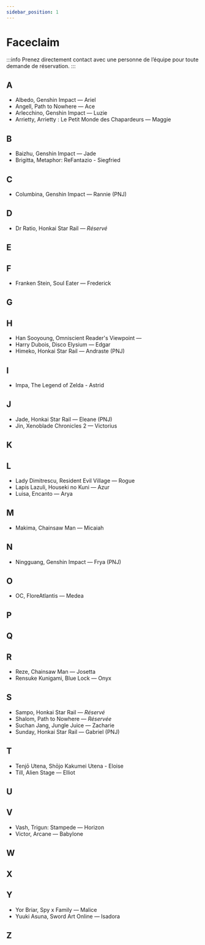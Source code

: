 ```yaml
---
sidebar_position: 1
---
```


# Faceclaim
:::info
Prenez directement contact avec une personne de l’équipe pour toute demande de réservation.
:::

## A

- Albedo, Genshin Impact — Ariel
- Angell, Path to Nowhere — Ace
- Arlecchino, Genshin Impact — Luzie
- Arrietty, Arrietty : Le Petit Monde des Chapardeurs — Maggie

## B

- Baizhu, Genshin Impact — Jade
- Brigitta, Metaphor: ReFantazio - Siegfried

## C

- Columbina, Genshin Impact — Rannie (PNJ)

## D

- Dr Ratio, Honkai Star Rail — *Réservé*

## E

## F

- Franken Stein, Soul Eater — Frederick

## G

## H

- Han Sooyoung, Omniscient Reader's Viewpoint —
- Harry Dubois, Disco Elysium — Edgar
- Himeko, Honkai Star Rail — Andraste (PNJ)

## I

- Impa, The Legend of Zelda - Astrid

## J

- Jade, Honkai Star Rail — Eleane (PNJ)
- Jin, Xenoblade Chronicles 2 — Victorius

## K

## L

- Lady Dimitrescu, Resident Evil Village — Rogue
- Lapis Lazuli, Houseki no Kuni — Azur
- Luisa, Encanto — Arya

## M

- Makima, Chainsaw Man — Micaiah

## N

- Ningguang, Genshin Impact — Frya (PNJ)

## O

- OC, FloreAtlantis — Medea

## P

## Q

## R

- Reze, Chainsaw Man — Josetta
- Rensuke Kunigami, Blue Lock — Onyx

## S

- Sampo, Honkai Star Rail — *Réservé*
- Shalom, Path to Nowhere — *Réservée*
- Suchan Jang, Jungle Juice — Zacharie
- Sunday, Honkai Star Rail — Gabriel (PNJ)

## T

- Tenjō Utena, Shōjo Kakumei Utena - Eloise
- Till, Alien Stage — Elliot

## U

## V

- Vash, Trigun: Stampede — Horizon
- Victor, Arcane — Babylone

## W

## X

## Y

- Yor Briar, Spy x Family — Malice
- Yuuki Asuna, Sword Art Online — Isadora

## Z